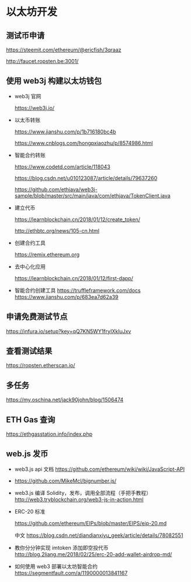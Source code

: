 # 以太坊开发

## 测试币申请

<https://steemit.com/ethereum/@ericfish/3qraaz>

<http://faucet.ropsten.be:3001/>

## 使用 web3j 构建以太坊钱包

- web3j 官网

  <https://web3j.io/>

- 以太币转账

  <https://www.jianshu.com/p/1b716180bc4b>

  <https://www.cnblogs.com/hongpxiaozhu/p/8574986.html>

- 智能合约转账

  <https://www.codetd.com/article/118043>

  <https://blog.csdn.net/u010123087/article/details/79637260>

  <https://github.com/ethjava/web3j-sample/blob/master/src/main/java/com/ethjava/TokenClient.java>

- 建立代币

  <https://learnblockchain.cn/2018/01/12/create_token/>

  <http://ethbtc.org/news/105-cn.html>

- 创建合约工具

  <https://remix.ethereum.org>

- 去中心化应用

  <https://learnblockchain.cn/2018/01/12/first-dapp/>

- 智能合约创建工具 <https://truffleframework.com/docs> <https://www.jianshu.com/p/683ea7d62a39>

## 申请免费测试节点

<https://infura.io/setup?key=qQ7KN5WY1fryIXkIuJxv>

## 查看测试结果

<https://ropsten.etherscan.io/>

## 多任务

<https://my.oschina.net/jack90john/blog/1506474>

## ETH Gas 查询

<https://ethgasstation.info/index.php>

## web.js 发币

- web3.js api 文档 <https://github.com/ethereum/wiki/wiki/JavaScript-API>

- <https://github.com/MikeMcl/bignumber.js/>

- web3.js 编译 Solidity，发布，调用全部流程（手把手教程）<http://web3.tryblockchain.org/web3-js-in-action.html>

- ERC-20 标准

  <https://github.com/ethereum/EIPs/blob/master/EIPS/eip-20.md>

  中文 <https://blog.csdn.net/diandianxiyu_geek/article/details/78082551>

- 教你分分钟实现 imtoken 添加即空投代币 <http://blog.2liang.me/2018/02/25/erc-20-add-wallet-airdrop-md/>

- 如何使用 web3 部署以太坊智能合约 <https://segmentfault.com/a/1190000013841167>
